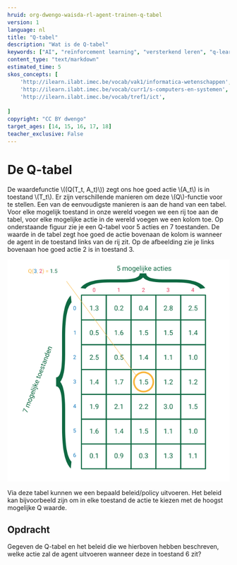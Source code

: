 ```yaml
---
hruid: org-dwengo-waisda-rl-agent-trainen-q-tabel
version: 1
language: nl
title: "Q-tabel"
description: "Wat is de Q-tabel"
keywords: ["AI", "reïnforcement learning", "versterkend leren", "q-learning", "q-tabel"]
content_type: "text/markdown"
estimated_time: 5
skos_concepts: [
    'http://ilearn.ilabt.imec.be/vocab/vak1/informatica-wetenschappen', 
    'http://ilearn.ilabt.imec.be/vocab/curr1/s-computers-en-systemen',
    'http://ilearn.ilabt.imec.be/vocab/tref1/ict',

]
copyright: "CC BY dwengo"
target_ages: [14, 15, 16, 17, 18]
teacher_exclusive: False
---
```


# De Q-tabel

De waardefunctie \\((Q(T_t, A_t)\\)) zegt ons hoe goed actie \\(A_t\\) is in toestand \\(T_t\\). Er zijn verschillende manieren om deze \\(Q\\)-functie voor te stellen. Een van de eenvoudigste manieren is aan de hand van een tabel. Voor elke mogelijk toestand in onze wereld voegen we een rij toe aan de tabel, voor elke mogelijke actie in de wereld voegen we een kolom toe. Op onderstaande figuur zie je een Q-tabel voor 5 acties en 7 toestanden. De waarde in de tabel zegt hoe goed de actie bovenaan de kolom is wanneer de agent in de toestand links van de rij zit. Op de afbeelding zie je links bovenaan hoe goed actie 2 is in toestand 3.

![](img/q_table_example.png)

Via deze tabel kunnen we een bepaald beleid/policy uitvoeren. Het beleid kan bijvoorbeeld zijn om in elke toestand de actie te kiezen met de hoogst mogelijke Q waarde.

<div class="dwengo-content assignment">
<h2 class="title">Opdracht</h2>
<div class="content">
Gegeven de Q-tabel en het beleid die we hierboven hebben beschreven, welke actie zal de agent uitvoeren wanneer deze in toestand 6 zit?
</div>
</div>

 